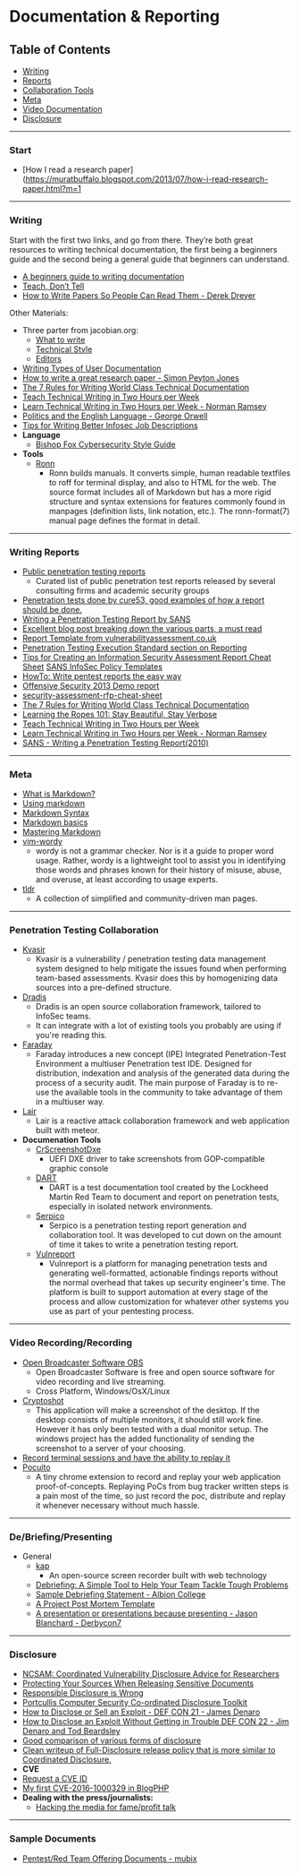 # Documentation & Reporting

## Table of Contents

* [Writing](#writing)
* [Reports](#reports)
* [Collaboration Tools](#collab)
* [Meta](#meta)
* [Video Documentation](#video)
* [Disclosure](#disclosure)




-----------------
### Start
* [How I read a research paper](https://muratbuffalo.blogspot.com/2013/07/how-i-read-research-paper.html?m=1







-----
### <a name="writing">Writing</a>
Start with the first two links, and go from there. They’re both great resources to writing technical documentation, the first being a beginners guide and the second being a general guide that beginners can understand.
* [A beginners guide to writing documentation](http://docs.writethedocs.org/writing/beginners-guide-to-docs/)
* [Teach, Don’t Tell](http://stevelosh.com/blog/2013/09/teach-dont-tell/)
* [How to Write Papers So People Can Read Them - Derek Dreyer](https://www.youtube.com/watch?v=L_6xoMjFr70)

Other Materials:
 * Three parter from jacobian.org:
	* [What to write](http://jacobian.org/writing/what-to-write/)
	* [Technical Style](http://jacobian.org/writing/technical-style/)
	* [Editors](http://jacobian.org/writing/editors/)
* [Writing Types of User Documentation](https://en.wikiversity.org/wiki/Technical_writing_Types_of_User_Documentation)
* [How to write a great research paper - Simon Peyton Jones](https://www.microsoft.com/en-us/research/academic-program/write-great-research-paper/)
* [The 7 Rules for Writing World Class Technical Documentation](http://www.developer.com/tech/article.php/3848981/The-7-Rules-for-Writing-World-Class-Technical-Documentation.htm)
* [Teach Technical Writing in Two Hours per Week](http://www.cs.tufts.edu/~nr/pubs/two-abstract.html)
* [Learn Technical Writing in Two Hours per Week - Norman Ramsey](http://www.cs.tufts.edu/~nr/pubs/learn-two.pdf)
* [Politics and the English Language - George Orwell](http://www.npr.org/blogs/ombudsman/Politics_and_the_English_Language-1.pdf)
* [Tips for Writing Better Infosec Job Descriptions](https://www.darkreading.com/cloud/tips-for-writing-better-infosec-job-descriptions/d/d-id/1330534?piddl_msgid=330184#msg_330184)
* **Language**
	* [Bishop Fox Cybersecurity Style Guide](https://www.bishopfox.com/blog/2018/02/hello-world-introducing-the-bishop-fox-cybersecurity-style-guide/)
* **Tools**
	* [Ronn](https://github.com/rtomayko/ronn)
		* Ronn builds manuals. It converts simple, human readable textfiles to roff for terminal display, and also to HTML for the web. The source format includes all of Markdown but has a more rigid structure and syntax extensions for features commonly found in manpages (definition lists, link notation, etc.). The ronn-format(7) manual page defines the format in detail.


-----
### <a name="reports">Writing Reports</a>
* [Public penetration testing reports](https://github.com/juliocesarfort/public-pentesting-reports)
	* Curated list of public penetration test reports released by several consulting firms and academic security groups
* [Penetration tests done by cure53, good examples of how a report should be done.](https://cure53.de/#publications )
* [Writing a Penetration Testing Report by SANS](https://www.sans.org/reading-room/whitepapers/bestprac/writing-penetration-testing-report-33343)
* [Excellent blog post breaking down the various parts, a must read](http://wwwwebsecuritywatch.com/the-penetration-testing-report/)
* [Report Template from vulnerabilityassessment.co.uk](http://www.vulnerabilityassessment.co.uk/report%20template.html)
* [Penetration Testing Execution Standard section on Reporting](http://www.pentest-standard.org/index.php/Reporting)
* [Tips for Creating an Information Security Assessment Report Cheat Sheet](https://zeltser.com/security-assessment-report-cheat-sheet/)
[SANS InfoSec Policy Templates](https://www.sans.org/security-resources/policies/)
* [HowTo: Write pentest reports the easy way](http://blog.dornea.nu/2014/05/20/howto-write-pentest-reports-the-easy-way/)
* [Offensive Security 2013 Demo report](http://www.offensive-security.com/offsec/penetration-test-report-2013/)
* [security-assessment-rfp-cheat-sheet](http://zeltser.com/security-assessments/security-assessment-rfp-cheat-sheet.html)
* [The 7 Rules for Writing World Class Technical Documentation](http://www.developer.com/tech/article.php/3848981/The-7-Rules-for-Writing-World-Class-Technical-Documentation.htm)
* [Learning the Ropes 101: Stay Beautiful, Stay Verbose](https://blog.zsec.uk/stay-beautiful-stay-verbose/)
* [Teach Technical Writing in Two Hours per Week](http://www.cs.tufts.edu/~nr/pubs/two-abstract.html)
* [Learn Technical Writing in Two Hours per Week - Norman Ramsey](http://www.cs.tufts.edu/~nr/pubs/learn-two.pdf)
* [SANS - Writing a Penetration Testing Report(2010)](https://www.sans.org/reading-room/whitepapers/bestprac/writing-penetration-testing-report-33343)


-----
### <a name="meta">Meta</a>
* [What is Markdown?](http://daringfireball.net/projects/markdown/syntax)
* [Using markdown](https://guides.github.com/features/mastering-markdown/)
* [Markdown Syntax](http://daringfireball.net/projects/markdown/syntax)
* [Markdown basics](https://help.github.com/articles/markdown-basics/)
* [Mastering Markdown](https://guides.github.com/features/mastering-markdown/)
* [vim-wordy](https://github.com/reedes/vim-wordy/blob/master/README.markdown)
	* wordy is not a grammar checker. Nor is it a guide to proper word usage. Rather, wordy is a lightweight tool to assist you in identifying those words and phrases known for their history of misuse, abuse, and overuse, at least according to usage experts.
* [tldr](https://github.com/tldr-pages/tldr)
	* A collection of simplified and community-driven man pages.

	

-----
### <a name="collab">Penetration Testing Collaboration</a>
* [Kvasir](https://github.com/KvasirSecurity/Kvasir)
	* Kvasir is a vulnerability / penetration testing data management system designed to help mitigate the issues found when performing team-based assessments. Kvasir does this by homogenizing data sources into a pre-defined structure.
* [Dradis](https://github.com/dradis/dradisframework#welcome-to-dradis)
	* Dradis is an open source collaboration framework, tailored to InfoSec teams.
	* It can integrate with a lot of existing tools you probably are using if you're reading this.
* [Faraday](https://github.com/infobyte/faraday)
	* Faraday introduces a new concept (IPE) Integrated Penetration-Test Environment a multiuser Penetration test IDE. Designed for distribution, indexation and analysis of the generated data during the process of a security audit.  The main purpose of Faraday is to re-use the available tools in the community to take advantage of them in a multiuser way.
* [Lair](https://github.com/lair-framework/lair)
	* Lair is a reactive attack collaboration framework and web application built with meteor. 
* **Documenation Tools**
	* [CrScreenshotDxe](https://github.com/NikolajSchlej/CrScreenshotDxe)
		* UEFI DXE driver to take screenshots from GOP-compatible graphic console
	* [DART](https://github.com/lmco/dart/blob/master/README.md)
		* DART is a test documentation tool created by the Lockheed Martin Red Team to document and report on penetration tests, especially in isolated network environments.
	* [Serpico](https://github.com/SerpicoProject/Serpico)
		* Serpico is a penetration testing report generation and collaboration tool. It was developed to cut down on the amount of time it takes to write a penetration testing report.
	* [Vulnreport](https://github.com/Salesforce/Vulnreport)
		* Vulnreport is a platform for managing penetration tests and generating well-formatted, actionable findings reports without the normal overhead that takes up security engineer's time. The platform is built to support automation at every stage of the process and allow customization for whatever other systems you use as part of your pentesting process.

-----
### <a name="video">Video Recording/Recording</a>
* [Open Broadcaster Software OBS](https://obsproject.com/)
	* Open Broadcaster Software is free and open source software for video recording and live streaming.
	* Cross Platform, Windows/OsX/Linux
* [Cryptoshot](https://github.com/DiabloHorn/cryptoshot) 
	* This application will make a screenshot of the desktop. If the desktop consists of multiple monitors, it should still work fine. However it has only been tested with a dual monitor setup. The windows project has the added functionality of sending the screenshot to a server of your choosing.
* [Record terminal sessions and have the ability to replay it](http://linux.byexamples.com/archives/279/record-the-terminal-session-and-replay-later/)
* [Pocuito](https://github.com/tunnelshade/pocuito)
	* A tiny chrome extension to record and replay your web application proof-of-concepts. Replaying PoCs from bug tracker written steps is a pain most of the time, so just record the poc, distribute and replay it whenever necessary without much hassle.


------
### De/Briefing/Presenting
* General
	* [kap](https://github.com/wulkano/kap)
		* An open-source screen recorder built with web technology
	* [Debriefing: A Simple Tool to Help Your Team Tackle Tough Problems](https://hbr.org/2015/07/debriefing-a-simple-tool-to-help-your-team-tackle-tough-problems)
	* [Sample Debriefing Statement - Albion College](https://www.albion.edu/academics/student-research/institutional-review-board/submitting-a-proposal/sample-debriefing-statement)
	* [A Project Post Mortem Template](http://brolik.com/blog/project-post-mortem-template/)
	* [A presentation or presentations because presenting - Jason Blanchard - Derbycon7](https://www.youtube.com/watch?v=FcgM7c0vzcE&app=desktop)

----
### <a name="disclosure"></a>Disclosure
* [NCSAM: Coordinated Vulnerability Disclosure Advice for Researchers](https://community.rapid7.com/community/infosec/blog/2016/10/28/ncsam-coordinated-vulnerability-disclosure-advice-for-researchers)
* [Protecting Your Sources When Releasing Sensitive Documents](https://source.opennews.org/articles/how-protect-your-sources-when-releasing-sensitive-/)
* [Responsible Disclosure is Wrong](https://adamcaudill.com/2015/11/19/responsible-disclosure-is-wrong/)
* [Portcullis Computer Security Co-ordinated Disclosure Toolkit](https://github.com/portcullislabs/co-ordinated-disclosure-toolkit)
* [How to Disclose or Sell an Exploit - DEF CON 21 - James Denaro](https://www.youtube.com/watch?v=N1Xj3f4felg)
* [How to Disclose an Exploit Without Getting in Trouble DEF CON 22 - Jim Denaro and Tod Beardsley](https://www.youtube.com/watch?v=Y8Cpio6z9qA)
* [Good comparison of various forms of disclosure](http://blog.opensecurityresearch.com/2014/06/approaches-to-vulnerability-disclosure.html)
* [Clean writeup of Full-Disclosure release policy that is more similar to Coordinated Disclosure.](http://www.ilias.de/docu/goto_docu_wiki_1357_RFPolicy.html)
* **CVE**
* [Request a CVE ID](http://cve.mitre.org/cve/request_id.html#cna_coverage)
* [My first CVE-2016-1000329 in BlogPHP](https://www.stevencampbell.info/2016/12/my-first-cve-2016-1000329-in-blogphp/)
* **Dealing with the press/journalists:**
	* [Hacking the media for fame/profit talk](http://www.irongeek.com/i.php?page=videos/derbycon4/Hacking-The-Media-For-Fame-And-Profit-Jenn-Ellis-Steven-Reganh)



----------------
### Sample Documents
* [Pentest/Red Team Offering Documents - mubix](https://drive.google.com/drive/folders/0ByiDshWJ_PnZdnJZQ0h3MWZyRUk)
